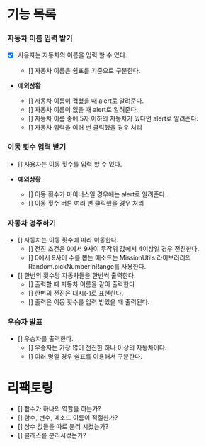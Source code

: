 # 기능 목록

### 자동차 이름 입력 받기

- [x] 사용자는 자동차의 이름을 입력 할 수 있다.

  - [] 자동차 이름은 쉼표를 기준으로 구분한다.

- **예외상황**

  - [] 자동차 이름이 겹쳤을 때 alert로 알려준다.
  - [] 자동차 이름이 없을 때 alert로 알려준다.
  - [] 자동차 이름 중에 5자 이하의 자동차가 있다면 alert로 알려준다.
  - [] 자동차 입력을 여러 번 클릭했을 경우 처리

### 이동 횟수 입력 받기

- [] 사용자는 이동 횟수를 입력 할 수 있다.

- **예외상황**

  - [] 이동 횟수가 마이너스일 경우에는 alert로 알려준다.
  - [] 이동 횟수 버튼 여러 번 클릭했을 경우 처리

### 자동차 경주하기

- [] 자동차는 이동 횟수에 따라 이동한다.
  - [] 전진 조건은 0에서 9사이 무작위 값에서 4이상일 경우 전진한다.
  - [] 0에서 9사이 수를 뽑는 메소드는 MissionUtils 라이브러리의 Random.pickNumberInRange를 사용한다.
- [] 한번의 횟수당 자동차들을 한번씩 출력한다.
  - [] 출력할 때 자동차 이름을 같이 출력한다.
  - [] 한번의 전진은 대시(-)로 표현한다.
  - [] 출력은 이동 횟수를 입력 받았을 때 출력된다.

### 우승자 발표

- [] 우승자를 출력한다.
  - [] 우승자는 가장 많이 전진한 하나 이상의 자동차이다.
  - [] 여러 명일 경우 쉼표를 이용해서 구분한다.

# 리팩토링

- [] 함수가 하나의 역할을 하는가?
- [] 함수, 변수, 메소드 이름이 적절한가?
- [] 상수 값들을 따로 분리 시켰는가?
- [] 클래스를 분리시켰는가?
